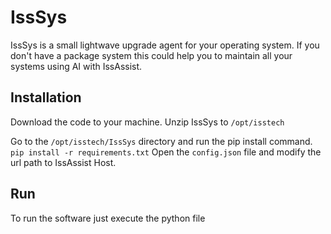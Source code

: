 # IssSys
IssSys is a small lightwave upgrade agent for your operating system.
If you don't have a package system this could help you to maintain all your systems using AI with IssAssist.

## Installation
Download the code to your machine.
Unzip IssSys to `/opt/isstech`

Go to the `/opt/isstech/IssSys` directory and run the pip install command.
`pip install -r requirements.txt`
Open the `config.json` file and modify the url path to IssAssist Host.

## Run
To run the software just execute the python file
